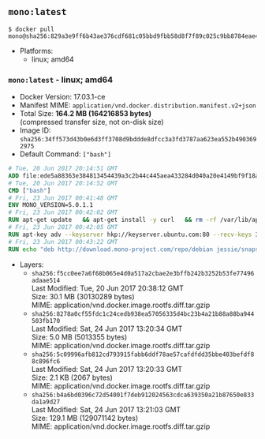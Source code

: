 ## `mono:latest`

```console
$ docker pull mono@sha256:829a3e9ff6b43ae376cdf681c05bbd9fbb58d8f7f89c025c9bb8784eae45b2cc
```

-	Platforms:
	-	linux; amd64

### `mono:latest` - linux; amd64

-	Docker Version: 17.03.1-ce
-	Manifest MIME: `application/vnd.docker.distribution.manifest.v2+json`
-	Total Size: **164.2 MB (164216853 bytes)**  
	(compressed transfer size, not on-disk size)
-	Image ID: `sha256:34ff573d43b0e6d3ff3708d9bddde8dfcc3a3fd3787aa623ea552b4903692975`
-	Default Command: `["bash"]`

```dockerfile
# Tue, 20 Jun 2017 20:14:51 GMT
ADD file:ede5a88363e384813454439a3c2b44c445aea433284d040a20e4149bf9f18a5c in / 
# Tue, 20 Jun 2017 20:14:52 GMT
CMD ["bash"]
# Fri, 23 Jun 2017 00:41:48 GMT
ENV MONO_VERSION=5.0.1.1
# Fri, 23 Jun 2017 00:42:02 GMT
RUN apt-get update   && apt-get install -y curl   && rm -rf /var/lib/apt/lists/*
# Fri, 23 Jun 2017 00:42:05 GMT
RUN apt-key adv --keyserver hkp://keyserver.ubuntu.com:80 --recv-keys 3FA7E0328081BFF6A14DA29AA6A19B38D3D831EF
# Fri, 23 Jun 2017 00:43:22 GMT
RUN echo "deb http://download.mono-project.com/repo/debian jessie/snapshots/$MONO_VERSION main" > /etc/apt/sources.list.d/mono-official.list   && apt-get update   && apt-get install -y binutils mono-devel ca-certificates-mono fsharp mono-vbnc nuget referenceassemblies-pcl   && rm -rf /var/lib/apt/lists/* /tmp/*
```

-	Layers:
	-	`sha256:f5cc0ee7a6f68b065e4d0a517a2cbae2e3bffb242b3252b53fe77496adaae514`  
		Last Modified: Tue, 20 Jun 2017 20:38:12 GMT  
		Size: 30.1 MB (30130289 bytes)  
		MIME: application/vnd.docker.image.rootfs.diff.tar.gzip
	-	`sha256:8278a0cf55fdc1c24cedb938ea57056335d4bc23b4a21b88a88ba944503fb170`  
		Last Modified: Sat, 24 Jun 2017 13:20:34 GMT  
		Size: 5.0 MB (5013355 bytes)  
		MIME: application/vnd.docker.image.rootfs.diff.tar.gzip
	-	`sha256:5c09996afb812cd793915fabb6ddf78ae57cafdfdd35bbe403befdf88c896fc6`  
		Last Modified: Sat, 24 Jun 2017 13:20:33 GMT  
		Size: 2.1 KB (2067 bytes)  
		MIME: application/vnd.docker.image.rootfs.diff.tar.gzip
	-	`sha256:b4a6bd0396c72d54001f7deb912024563cdca639350a21b87650e833da1a9d27`  
		Last Modified: Sat, 24 Jun 2017 13:21:03 GMT  
		Size: 129.1 MB (129071142 bytes)  
		MIME: application/vnd.docker.image.rootfs.diff.tar.gzip
